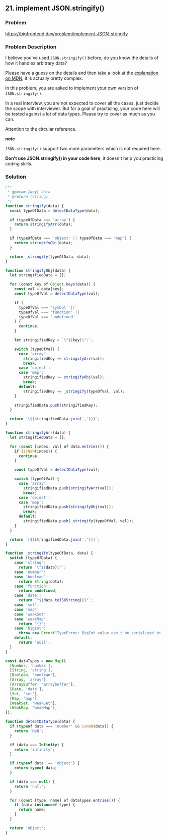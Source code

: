 ## 21. implement JSON.stringify()

### Problem

https://bigfrontend.dev/problem/implement-JSON-stringify

### Problem Description

I believe you've used `JSON.stringify()` before, do you know the details of how it handles arbitrary data?

Please have a guess on the details and then take a look at the [explanation on MDN](https://developer.mozilla.org/en-US/docs/Web/JavaScript/Reference/Global_Objects/JSON/stringify), it is actually pretty complex.

In this problem, you are asked to implement your own version of `JSON.stringify()`.

In a real interview, you are not expected to cover all the cases, just decide the scope with interviewer. But for a goal of practicing, your code here will be tested against a lot of data types. Please try to cover as much as you can.

Attention to the circular reference.

**note**

`JSON.stringify()` support two more parameters which is not required here.

**Don't use JSON.stringify() in your code here**, it doesn't help you practicing coding skills.

### Solution

```js
/**
 * @param {any} data
 * @return {string}
 */
function stringify(data) {
  const typeOfData = detectDataType(data);

  if (typeOfData === 'array') {
    return stringifyArr(data);
  }

  if (typeOfData === 'object' || typeOfData === 'map') {
    return stringifyObj(data);
  }

  return _stringify(typeOfData, data);
}

function stringifyObj(data) {
  let stringifiedData = [];

  for (const key of Object.keys(data)) {
    const val = data[key];
    const typeOfVal = detectDataType(val);

    if (
      typeOfVal === 'symbol' ||
      typeOfVal === 'function' ||
      typeOfVal === 'undefined'
    ) {
      continue;
    }

    let stringifiedKey = `\"${key}\":`;

    switch (typeOfVal) {
      case 'array':
        stringifiedKey += stringifyArr(val);
        break;
      case 'object':
      case 'map':
        stringifiedKey += stringifyObj(val);
        break;
      default:
        stringifiedKey += _stringify(typeOfVal, val);
    }

    stringifiedData.push(stringifiedKey);
  }

  return `{${stringifiedData.join(',')}}`;
}

function stringifyArr(data) {
  let stringifiedData = [];

  for (const [index, val] of data.entries()) {
    if (isNaN(index)) {
      continue;
    }

    const typeOfVal = detectDataType(val);

    switch (typeOfVal) {
      case 'array':
        stringifiedData.push(stringifyArr(val));
        break;
      case 'object':
      case 'map':
        stringifiedData.push(stringifyObj(val));
        break;
      default:
        stringifiedData.push(_stringify(typeOfVal, val));
    }
  }

  return `[${stringifiedData.join(',')}]`;
}

function _stringify(typeOfData, data) {
  switch (typeOfData) {
    case 'string':
      return `\"${data}\"`;
    case 'number':
    case 'boolean':
      return String(data);
    case 'function':
      return undefined;
    case 'date':
      return `"${data.toISOString()}"`;
    case 'set':
    case 'map':
    case 'weakSet':
    case 'weakMap':
      return '{}';
    case 'bigint':
      throw new Error("TypeError: BigInt value can't be serialized in JSON");
    default:
      return 'null';
  }
}

const dataTypes = new Map([
  [Number, 'number'],
  [String, 'string'],
  [Boolean, 'boolean'],
  [Array, 'array'],
  [ArrayBuffer, 'arraybuffer'],
  [Date, 'date'],
  [Set, 'set'],
  [Map, 'map'],
  [WeakSet, 'weakSet'],
  [WeakMap, 'weakMap'],
]);

function detectDataType(data) {
  if (typeof data === 'number' && isNaN(data)) {
    return 'NaN';
  }

  if (data === Infinity) {
    return 'infinity';
  }

  if (typeof data !== 'object') {
    return typeof data;
  }

  if (data === null) {
    return 'null';
  }

  for (const [type, name] of dataTypes.entries()) {
    if (data instanceof type) {
      return name;
    }
  }

  return 'object';
}
```
